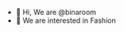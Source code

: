 - 👋 Hi, We are @binaroom
- 👀 We are interested in Fashion

<!---
binaroom/binaroom is a ✨ special ✨ repository because its `README.md` (this file) appears on your GitHub profile.
You can click the Preview link to take a look at your changes.
--->
